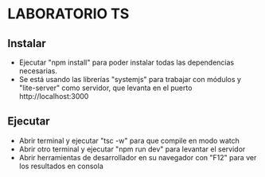 # LABORATORIO TS

## Instalar
* Ejecutar "npm install" para poder instalar todas las dependencias necesarias.
* Se está usando las librerías "systemjs" para trabajar con módulos y "lite-server" como servidor, que levanta en el puerto http://localhost:3000

## Ejecutar
* Abrir terminal y ejecutar "tsc -w" para que compile en modo watch
* Abrir otro terminal y ejecutar "npm run dev" para levantar el servidor
* Abrir herramientas de desarrollador en su navegador con "F12" para ver los resultados en consola